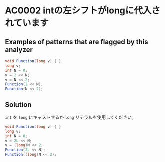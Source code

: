 # AC0002 intの左シフトがlongに代入されています

## Examples of patterns that are flagged by this analyzer

```cs
void Function(long v) { }
long v;
int N = 0;
v = 2 << N;
v = N << 2;
Function(2 << N);
Function(N << 2);
```

## Solution

`int` を `long` にキャストするか `long` リテラルを使用してください。

```cs
void Function(long v) { }
long v;
int N = 0;
v = 2L << N;
v = (long)N << 2;
Function(2L << N);
Function((long)N << 2);
```
